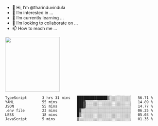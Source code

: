 - 👋 Hi, I’m @tharinduvindula
- 👀 I’m interested in ...
- 🌱 I’m currently learning ...
- 💞️ I’m looking to collaborate on ...
- 📫 How to reach me ...

<!---
tharinduvindula/tharinduvindula is a ✨ special ✨ repository because its `README.md` (this file) appears on your GitHub profile.
You can click the Preview link to take a look at your changes.
--->

<img height="180em" src="https://github-readme-stats.vercel.app/api?username=tharinduvindula&show_icons=true&hide_border=false&&count_private=true&include_all_commits=true" />


<!--START_SECTION:waka-->

```text
TypeScript       3 hrs 31 mins   ██████████████▒░░░░░░░░░░   56.71 %
YAML             55 mins         ███▓░░░░░░░░░░░░░░░░░░░░░   14.89 %
JSON             55 mins         ███▓░░░░░░░░░░░░░░░░░░░░░   14.77 %
.env file        23 mins         █▓░░░░░░░░░░░░░░░░░░░░░░░   06.25 %
LESS             18 mins         █▒░░░░░░░░░░░░░░░░░░░░░░░   05.03 %
JavaScript       5 mins          ▒░░░░░░░░░░░░░░░░░░░░░░░░   01.35 %
```

<!--END_SECTION:waka-->
